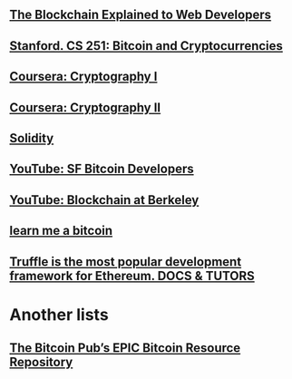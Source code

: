 ## [The Blockchain Explained to Web Developers](https://marmelab.com/blog/2016/04/28/blockchain-for-web-developers-the-theory.html)
## [Stanford. CS 251: Bitcoin and Cryptocurrencies](https://crypto.stanford.edu/cs251/)
## [Coursera: Cryptography I](https://www.coursera.org/learn/crypto)
## [Coursera: Cryptography II](https://www.coursera.org/learn/crypto2)
## [Solidity](https://solidity.readthedocs.io/en/develop/)
## [YouTube: SF Bitcoin Developers](https://www.youtube.com/channel/UCREs0ConyCR2sEFf-DrLRMw)
## [YouTube: Blockchain at Berkeley](https://www.youtube.com/channel/UC5sgoRfoSp3jeX4DEqKLwKg)
## [learn me a bitcoin](http://learnmeabitcoin.com/)
## [Truffle is the most popular development framework for Ethereum. DOCS & TUTORS](http://truffleframework.com/)

# Another lists
## [The Bitcoin Pub’s EPIC Bitcoin Resource Repository](https://thebitcoin.pub/t/wip-epic-bitcoin-resource-list-rocket-bomb-fire/6811?u=john)
